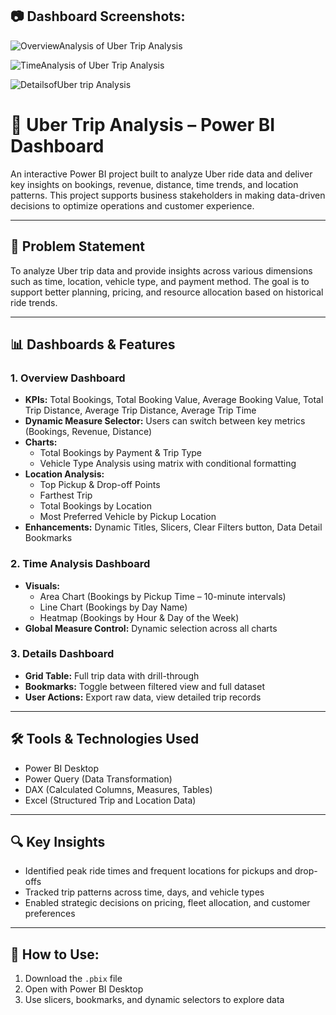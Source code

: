 ## 📷  Dashboard Screenshots:
![OverviewAnalysis of Uber Trip Analysis](https://github.com/user-attachments/assets/376a4835-7f9a-4b46-b197-8879743f505b)

![TimeAnalysis of Uber Trip Analysis](https://github.com/user-attachments/assets/a7401d58-ed64-4a13-8fe0-6a9a596199f2)

![DetailsofUber trip Analysis](https://github.com/user-attachments/assets/30e74107-3565-432c-90f9-21446c6ccde6)


# 🚗 Uber Trip Analysis – Power BI Dashboard

An interactive Power BI project built to analyze Uber ride data and deliver key insights on bookings, revenue, 
distance, time trends, and location patterns. This project supports business stakeholders in making data-driven 
decisions to optimize operations and customer experience.

---

## 📌 Problem Statement

To analyze Uber trip data and provide insights across various dimensions such as time, location,
vehicle type, and payment method. The goal is to support better planning, pricing, and resource 
allocation based on historical ride trends.

---

## 📊 Dashboards & Features

### 1. **Overview Dashboard**
- **KPIs:** Total Bookings, Total Booking Value, Average Booking Value, Total Trip Distance, Average Trip Distance, Average Trip Time
- **Dynamic Measure Selector:** Users can switch between key metrics (Bookings, Revenue, Distance)
- **Charts:** 
  - Total Bookings by Payment & Trip Type
  - Vehicle Type Analysis using matrix with conditional formatting
- **Location Analysis:**
  - Top Pickup & Drop-off Points
  - Farthest Trip
  - Total Bookings by Location
  - Most Preferred Vehicle by Pickup Location
- **Enhancements:** Dynamic Titles, Slicers, Clear Filters button, Data Detail Bookmarks

### 2. **Time Analysis Dashboard**
- **Visuals:**
  - Area Chart (Bookings by Pickup Time – 10-minute intervals)
  - Line Chart (Bookings by Day Name)
  - Heatmap (Bookings by Hour & Day of the Week)
- **Global Measure Control:** Dynamic selection across all charts

### 3. **Details Dashboard**
- **Grid Table:** Full trip data with drill-through
- **Bookmarks:** Toggle between filtered view and full dataset
- **User Actions:** Export raw data, view detailed trip records

---

## 🛠 Tools & Technologies Used

- Power BI Desktop  
- Power Query (Data Transformation)  
- DAX (Calculated Columns, Measures, Tables)  
- Excel (Structured Trip and Location Data)

---

## 🔍 Key Insights

- Identified peak ride times and frequent locations for pickups and drop-offs
- Tracked trip patterns across time, days, and vehicle types
- Enabled strategic decisions on pricing, fleet allocation, and customer preferences

---

## 🧠 How to Use:

1. Download the `.pbix` file
2. Open with Power BI Desktop
3. Use slicers, bookmarks, and dynamic selectors to explore data
